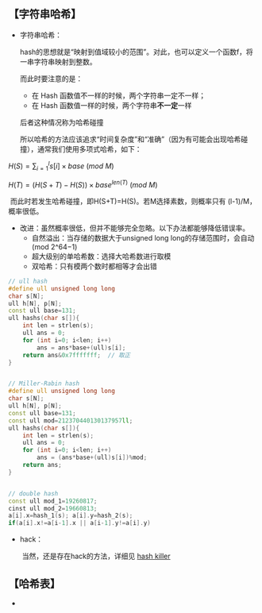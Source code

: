 ## 【字符串哈希】

- 字符串哈希：

    hash的思想就是“映射到值域较小的范围”。对此，也可以定义一个函数f，将一串字符串映射到整数。

    而此时要注意的是：

    - 在 Hash 函数值不一样的时候，两个字符串一定不一样；
    - 在 Hash 函数值一样的时候，两个字符串**不一定**一样

    后者这种情况称为哈希碰撞

    所以哈希的方法应该追求“时间复杂度”和“准确”（因为有可能会出现哈希碰撞），通常我们使用多项式哈希，如下：

$H(S)=\sum{^l_{i=1}s[i]\times base\ (mod\ M)}$

$H(T)=(H(S+T)-H(S))\times base^{len(T)}\ (mod\ M)$

​		而此时若发生哈希碰撞，即H(S+T)=H(S)。若M选择素数，则概率只有 (l-1)/M，概率很低。

- 改进：虽然概率很低，但并不能够完全忽略。以下办法都能够降低错误率。
    - 自然溢出：当存储的数据大于unsigned long long的存储范围时，会自动(mod 2^64−1)
    - 超大级别的单哈希数：选择大哈希数进行取模
    - 双哈希：只有模两个数时都相等才会出错

```c++
// ull hash
#define ull unsigned long long
char s[N];
ull h[N], p[N];
const ull base=131;
ull hashs(char s[]){
    int len = strlen(s);
    ull ans = 0;
    for (int i=0; i<len; i++)
        ans = ans*base+(ull)s[i];
    return ans&0x7fffffff;	// 取正
}


// Miller-Rabin hash
#define ull unsigned long long
char s[N];
ull h[N], p[N];
const ull base=131;
const ull mod=212370440130137957ll;
ull hashs(char s[]){
    int len = strlen(s);
    ull ans = 0;
    for (int i=0; i<len; i++)
        ans = (ans*base+(ull)s[i])%mod;
    return ans;
}


// double hash
const ull mod_1=19260817;
cinst ull mod_2=19660813;
a[i].x=hash_1(s); a[i].y=hash_2(s);
if(a[i].x!=a[i-1].x || a[i-1].y!=a[i].y)
```

- hack：

    ​	当然，还是存在hack的方法，详细见 [hash killer](https://github.com/Evfidiw/acm-blog/blob/main/code/3_string/topics/hash%20killer.md)

## 【哈希表】

- 

